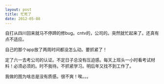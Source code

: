 ```yaml
---
layout: post
title: 忙死了
date: 2012-05-08
---
```


<p>自打从四川回来就马不停蹄的修bug。cntv的，公司的。突然就忙起来了。还真有点不适应。</p>
<p>自己的那个app放了两周时间都没怎么动。要抓紧了！</p>
<p>定了六一去考公司的认证。不定日子总没有压迫感。每天上班头一小时看考试材料！必须必须的。时不我待。不抓紧学习。明后年又找不到工作了。</p>
<p>我做的图为啥总是没有质感。很不爽！唉。。。</p>

